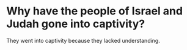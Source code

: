 # Why have the people of Israel and Judah gone into captivity?

They went into captivity because they lacked understanding.

